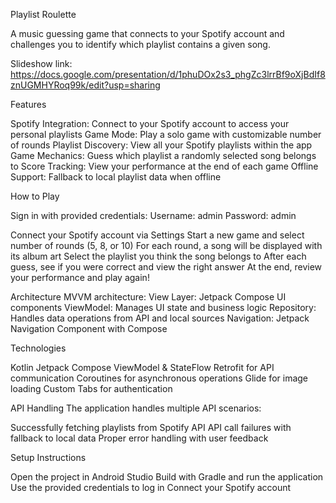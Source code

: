 Playlist Roulette

A music guessing game that connects to your Spotify account and challenges you
to identify which playlist contains a given song.

Slideshow link: 
https://docs.google.com/presentation/d/1phuDOx2s3_phgZc3lrrBf9oXjBdIf8znUGMHYRoq99k/edit?usp=sharing

Features

Spotify Integration: Connect to your Spotify account to access your personal playlists
Game Mode: Play a solo game with customizable number of rounds
Playlist Discovery: View all your Spotify playlists within the app
Game Mechanics: Guess which playlist a randomly selected song belongs to
Score Tracking: View your performance at the end of each game
Offline Support: Fallback to local playlist data when offline

How to Play

Sign in with provided credentials:
Username: admin
Password: admin

Connect your Spotify account via Settings
Start a new game and select number of rounds (5, 8, or 10)
For each round, a song will be displayed with its album art
Select the playlist you think the song belongs to
After each guess, see if you were correct and view the right answer
At the end, review your performance and play again!

Architecture
MVVM architecture:
View Layer: Jetpack Compose UI components
ViewModel: Manages UI state and business logic
Repository: Handles data operations from API and local sources
Navigation: Jetpack Navigation Component with Compose

Technologies

Kotlin
Jetpack Compose
ViewModel & StateFlow
Retrofit for API communication
Coroutines for asynchronous operations
Glide for image loading
Custom Tabs for authentication

API Handling
The application handles multiple API scenarios:

Successfully fetching playlists from Spotify API
API call failures with fallback to local data
Proper error handling with user feedback

Setup Instructions

Open the project in Android Studio
Build with Gradle and run the application
Use the provided credentials to log in
Connect your Spotify account